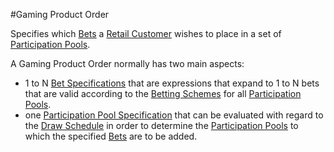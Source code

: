#Gaming Product Order

Specifies which [Bets](bet) a [Retail Customer](retail-customer) wishes to place in a set of [Participation Pools](participation-pool).

A Gaming Product Order normally has two main aspects:
- 1 to N [Bet Specifications](bet-specification) that are expressions that expand to 1 to N bets that are valid according to the [Betting Schemes](betting-scheme) for all [Participation Pools](participatin-pool).
- one [Participation Pool Specification](participation-pool-specification) that can be evaluated with regard to the [Draw Schedule](draw-schedule) in order to determine the [Participation Pools](participation-pool) to which the specified [Bets](bet)  are to be added.